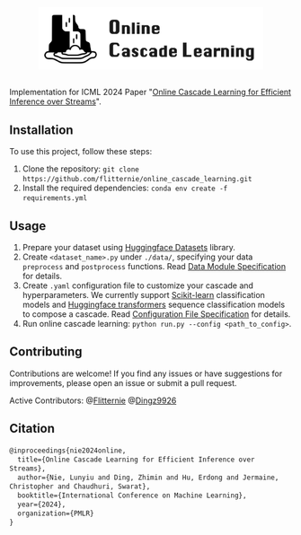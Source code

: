 <div align="center">
  <a href="https://flitternie.github.io/ocl/">
    <img align="center" width="400" src="./docs/logo.png">
  </a>
</div>
<br>

Implementation for ICML 2024 Paper "[Online Cascade Learning for Efficient Inference over Streams](https://arxiv.org/pdf/2402.04513)".

## Installation

To use this project, follow these steps:

1. Clone the repository: `git clone https://github.com/flitternie/online_cascade_learning.git`
2. Install the required dependencies: `conda env create -f requirements.yml`

## Usage

1. Prepare your dataset using [Huggingface Datasets](https://huggingface.co/docs/datasets/) library. 
2. Create `<dataset_name>.py` under `./data/`, specifying your data `preprocess` and `postprocess` functions. Read [Data Module Specification](./data/README.md) for details.
3. Create `.yaml` configuration file to customize your cascade and hyperparameters. We currently support [Scikit-learn](https://scikit-learn.org/stable/index.html) classification models and [Huggingface transformers](https://huggingface.co/docs/transformers/en/model_doc/auto#transformers.AutoModelForSequenceClassification) sequence classification models to compose a cascade. Read [Configuration File Specification](./configs/README.md) for details. 
4. Run online cascade learning: `python run.py --config <path_to_config>`.

## Contributing

Contributions are welcome! If you find any issues or have suggestions for improvements, please open an issue or submit a pull request.

Active Contributors: @[Flitternie](https://github.com/Flitternie/) @[Dingz9926](https://github.com/Dingz9926)

## Citation
```
@inproceedings{nie2024online,
  title={Online Cascade Learning for Efficient Inference over Streams},
  author={Nie, Lunyiu and Ding, Zhimin and Hu, Erdong and Jermaine, Christopher and Chaudhuri, Swarat},
  booktitle={International Conference on Machine Learning},
  year={2024},
  organization={PMLR}
}
```
